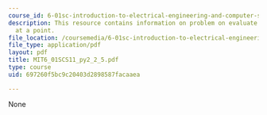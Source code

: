 ```yaml
---
course_id: 6-01sc-introduction-to-electrical-engineering-and-computer-science-i-spring-2011
description: This resource contains information on problem on evaluate a quadratic
  at a point.
file_location: /coursemedia/6-01sc-introduction-to-electrical-engineering-and-computer-science-i-spring-2011/697260f5bc9c20403d2898587facaaea_MIT6_01SCS11_py2_2_5.pdf
file_type: application/pdf
layout: pdf
title: MIT6_01SCS11_py2_2_5.pdf
type: course
uid: 697260f5bc9c20403d2898587facaaea

---
```

None